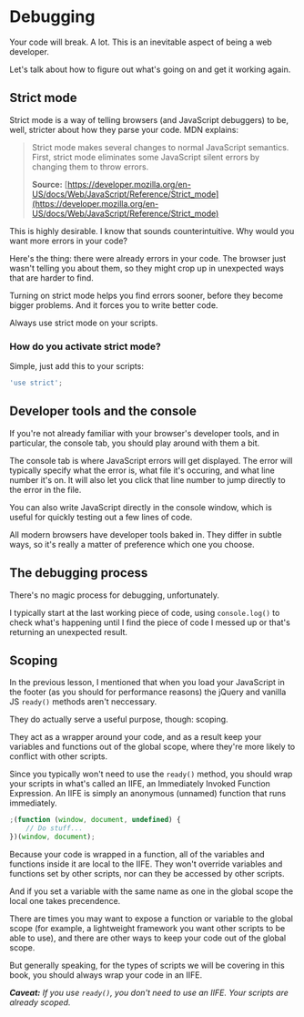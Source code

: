 
# Debugging

Your code will break. A lot. This is an inevitable aspect of being a web developer.

Let's talk about how to figure out what's going on and get it working again.

## Strict mode

Strict mode is a way of telling browsers (and JavaScript debuggers) to be, well, stricter about how they parse your code. MDN explains:

> Strict mode makes several changes to normal JavaScript semantics. First, strict mode eliminates some JavaScript silent errors by changing them to throw errors.
>
> **Source:** [https://developer.mozilla.org/en-US/docs/Web/JavaScript/Reference/Strict_mode](https://developer.mozilla.org/en-US/docs/Web/JavaScript/Reference/Strict_mode)

This is highly desirable. I know that sounds counterintuitive. Why would you want more errors in your code?

Here's the thing: there were already errors in your code. The browser just wasn't telling you about them, so they might crop up in unexpected ways that are harder to find.

Turning on strict mode helps you find errors sooner, before they become bigger problems. And it forces you to write better code.

Always use strict mode on your scripts.

### How do you activate strict mode?

Simple, just add this to your scripts:

```javascript
'use strict';
```

## Developer tools and the console

If you're not already familiar with your browser's developer tools, and in particular, the console tab, you should play around with them a bit.

The console tab is where JavaScript errors will get displayed. The error will typically specify what the error is, what file it's occuring, and what line number it's on. It will also let you click that line number to jump directly to the error in the file.

You can also write JavaScript directly in the console window, which is useful for quickly testing out a few lines of code.

All modern browsers have developer tools baked in. They differ in subtle ways, so it's really a matter of preference which one you choose.


## The debugging process

There's no magic process for debugging, unfortunately.

I typically start at the last working piece of code, using `console.log()` to check what's happening until I find the piece of code I messed up or that's returning an unexpected result.


## Scoping

In the previous lesson, I mentioned that when you load your JavaScript in the footer (as you should for performance reasons) the jQuery and vanilla JS `ready()` methods aren't neccessary.

They do actually serve a useful purpose, though: scoping.

They act as a wrapper around your code, and as a result keep your variables and functions out of the global scope, where they're more likely to conflict with other scripts.

Since you typically won't need to use the  `ready()` method, you should wrap your scripts in what's called an IIFE, an Immediately Invoked Function Expression. An IIFE is simply an anonymous (unnamed) function that runs immediately.

```javascript
;(function (window, document, undefined) {
    // Do stuff...
})(window, document);
```

Because your code is wrapped in a function, all of the variables and functions inside it are local to the IIFE. They won't override variables and functions set by other scripts, nor can they be accessed by other scripts.

And if you set a variable with the same name as one in the global scope the local one takes precendence.

There are times you may want to expose a function or variable to the global scope (for example, a lightweight framework you want other scripts to be able to use), and there are other ways to keep your code out of the global scope.

But generally speaking, for the types of scripts we will be covering in this book, you should always wrap your code in an IIFE.

***Caveat:*** *If you use `ready()`, you don't need to use an IIFE. Your scripts are already scoped.*